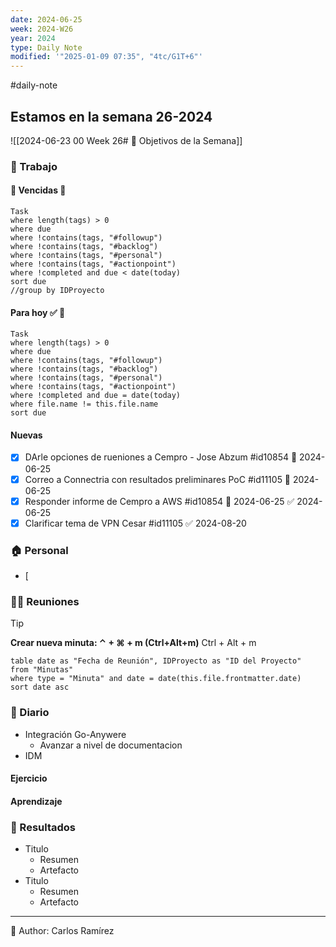 ```yaml
---
date: 2024-06-25
week: 2024-W26
year: 2024
type: Daily Note
modified: '"2025-01-09 07:35", "4tc/G1T+6"'
---
```

#daily-note
 
## Estamos en la semana 26-2024
![[2024-06-23 00 Week 26# 🥅 Objetivos de la Semana]]

### 👷 Trabajo
#### 🚩 Vencidas 👀 
 ```dataview
Task
where length(tags) > 0
where due
where !contains(tags, "#followup")
where !contains(tags, "#backlog")
where !contains(tags, "#personal")
where !contains(tags, "#actionpoint")
where !completed and due < date(today)
sort due
//group by IDProyecto
 ```
#### Para hoy ✅ 💪
 ```dataview
Task
where length(tags) > 0
where due
where !contains(tags, "#followup")
where !contains(tags, "#backlog")
where !contains(tags, "#personal")
where !contains(tags, "#actionpoint")
where !completed and due = date(today)
where file.name != this.file.name
sort due
 ```
#### Nuevas
- [x] DArle opciones de rueniones a Cempro - Jose Abzum #id10854 📅 2024-06-25
- [x] Correo a Connectria con resultados preliminares PoC #id11105 📅 2024-06-25
- [x] Responder informe de Cempro a AWS #id10854 📅 2024-06-25 ✅ 2024-06-25
- [x] Clarificar tema de VPN Cesar #id11105 ✅ 2024-08-20

### 🏠 Personal
- [ 

### 🧑‍💼 Reuniones

 > [!TIP]
 > **Crear nueva minuta: ⌃ + ⌘ + m (Ctrl+Alt+m)**
 >  Ctrl + Alt + m

 ```dataview
table date as "Fecha de Reunión", IDProyecto as "ID del Proyecto"
from "Minutas"
where type = "Minuta" and date = date(this.file.frontmatter.date)
sort date asc
```

### 📘 Diario

- Integración Go-Anywere
	- Avanzar a nivel de documentacion
- IDM

#### Ejercicio

#### Aprendizaje

### 🦄 Resultados
- Titulo
	- Resumen
	- Artefacto
- Titulo
	- Resumen
	- Artefacto

---
📝
Author: Carlos Ramírez